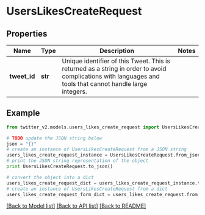 # UsersLikesCreateRequest


## Properties
Name | Type | Description | Notes
------------ | ------------- | ------------- | -------------
**tweet_id** | **str** | Unique identifier of this Tweet. This is returned as a string in order to avoid complications with languages and tools that cannot handle large integers. | 

## Example

```python
from twitter_v2.models.users_likes_create_request import UsersLikesCreateRequest

# TODO update the JSON string below
json = "{}"
# create an instance of UsersLikesCreateRequest from a JSON string
users_likes_create_request_instance = UsersLikesCreateRequest.from_json(json)
# print the JSON string representation of the object
print UsersLikesCreateRequest.to_json()

# convert the object into a dict
users_likes_create_request_dict = users_likes_create_request_instance.to_dict()
# create an instance of UsersLikesCreateRequest from a dict
users_likes_create_request_form_dict = users_likes_create_request.from_dict(users_likes_create_request_dict)
```
[[Back to Model list]](../README.md#documentation-for-models) [[Back to API list]](../README.md#documentation-for-api-endpoints) [[Back to README]](../README.md)



